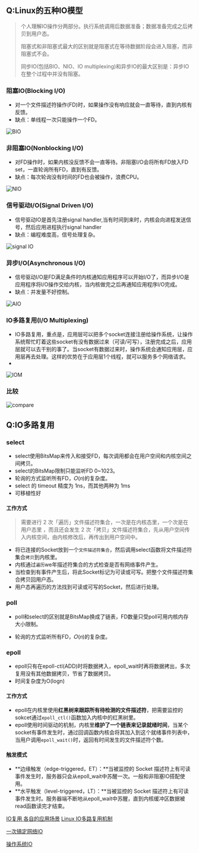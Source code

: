 ##  Q:Linux的五种IO模型

> 个人理解IO操作分两部分。执行系统调用后数据准备；数据准备完成之后拷贝到用户态。
>
> 阻塞式和非阻塞式最大的区别就是阻塞式在等待数据阶段会进入阻塞，而非阻塞式不会。
>
> 同步IO(包括BIO、NIO、IO multiplexing)和异步IO的最大区别是：异步IO在整个过程中并没有阻塞。

### 阻塞IO(Blocking I/O)

- 对一个文件描述符操作(FD)时，如果操作没有响应就会一直等待，直到内核有反馈。
- 缺点：单线程一次只能操作一个FD。

![BIO](./static/359a774ea7d5d1e6ac08845023993796.png)

### 非阻塞IO(Nonblocking I/O)

- 对FD操作时，如果内核没反馈不会一直等待。非阻塞I/O会将所有FD放入FD set，一直轮询所有FD，直到有反馈。
- 缺点：每次轮询没有时间的FD也会被操作，浪费CPU。

![NIO](./static/076dcab40e2b43efa5d1aa97d96a85e2.png)

### 信号驱动I/O(Signal Driven I/O)

- 信号驱动IO是首先注册signal handler,当有时间到来时，内核会向进程发送信号，然后应用进程执行signal handler
- 缺点：编程难度高，信号处理复杂。

![signal IO](./static/io_signal.jpeg)

### 异步I/O(Asynchronous I/O)

- 信号驱动I/O是FD满足条件时内核通知应用程序可以开始I/O了，而异步I/O是应用程序将I/O操作交给内核，当内核做完之后再通知应用程序I/O完成。
- 缺点：并发量不好控制。

![AIO](./static/3b385bdf805241ee6cd0d4634bd7510a.png)

### IO多路复用(I/O Multiplexing)

- IO多路复用，重点是，应用层可以把多个socket连接注册给操作系统，让操作系统帮忙盯着这些socket有没有数据过来（可读/可写），注册完成之后，应用层就可以去干别的事了。当socket有数据过来时，操作系统会通知应用层，应用层再去处理。这样的优势在于应用层1个线程，就可以服务多个网络请求。
- 

![IOM](./static/c6d2db53d71a8c76c2c9a546c5811773.png)

### 比较

![compare](./static/compare.png)



## Q:IO多路复用

### select

- select使用BitsMap来传入和接受FD，每次调用都会在用户空间和内核空间之间拷贝。
- select的BitsMap限制只能监听FD 0~1023。
- 轮询的方式监听所有FD，𝑂(𝑛)的复杂度。
- select 的 timeout 精度为 1ns，而其他两种为 1ms
- 可移植性好

#### 工作方式

> 需要进行 2 次「遍历」文件描述符集合，一次是在内核态里，一个次是在用户态里 ，而且还会发生 2 次「拷贝」文件描述符集合，先从用户空间传入内核空间，由内核修改后，再传出到用户空间中。

- 将已连接的Socket放到一个`文件描述符集合`，然后调用select函数将文件描述符集合`拷贝`到内核里。
- 内核通过`遍历`we年描述符集合的方式检查是否有网络事件产生。
- 当检查到有事件产生后，将此Socket标记为可读或可写。把整个文件描述符集合拷贝回用户态。
- 用户态再遍历的方法找到可读或可写的Socket，然后进行处理。

### poll

- poll和select的区别就是BitsMap换成了链表，FD数量只受poll可用内核内存大小限制。

- 轮询的方式监听所有FD，𝑂(𝑛)的复杂度。

  

### epoll

- epoll只有在epoll-ctl(ADD)时将数据拷入，epoll_wait时再将数据拷出，多次复用没有其他数据拷贝，节省了数据拷贝。
- 时间复杂度为O(logn)

#### 工作方式

-  epoll在内核里使用**红黑树来跟踪所有待检测的文件描述符**，把需要监控的sokcet通过`epoll_ctl()`函数加入内核中的红黑树里。
-  epoll使用时间驱动的机制，内核里**维护了一个链表来记录就绪时间**，当某个socket有事件发生时，通过回调函数内核会将其加入到这个就绪事件列表中，当用户调用`epoll_wait()`时，返回有时间发生的文件描述符个数。

#### 触发模式

- **边缘触发（edge-triggered，ET）：**当被监控的 Socket 描述符上有可读事件发生时，服务器只会从epoll_wait中苏醒一次。一般和非阻塞IO搭配使用。
- **水平触发（level-triggered，LT）：**当被监控的 Socket 描述符上有可读事件发生时。服务器端不断地从epoll_wait中苏醒，直到内核缓冲区数据被read函数读完才结束。



[IO复用 各自的应用场景](https://juejin.cn/post/6844903810322661390)
[Linux IO多路复用机制](https://journey-c.github.io/io-multiplexing/)

[一次搞定网络IO](https://mp.weixin.qq.com/s/Qpa0qXxuIM8jrBqDaXmVNA)

[操作系统IO](https://hadyang.github.io/interview/docs/basic/os/io/)

